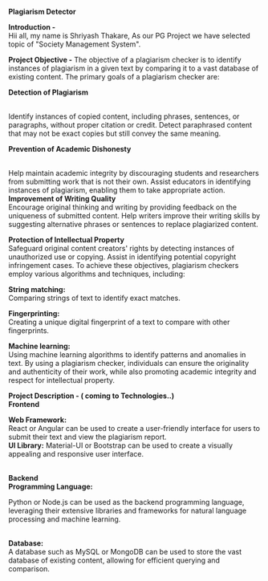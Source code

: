 <b>Plagiarism Detector</b>

<b>Introduction -</b>
<br>
Hii all, my name is Shriyash Thakare, As our PG Project we have selected topic of "Society Management System". </br>

<b> Project Objective -</b>
The objective of a plagiarism checker is to identify instances of plagiarism in a given text by comparing it to a vast database of existing content. The primary goals of a plagiarism checker are:

<b>Detection of Plagiarism</b>

<br>
Identify instances of copied content, including phrases, sentences, or paragraphs, without proper citation or credit.
Detect paraphrased content that may not be exact copies but still convey the same meaning.</br>


<b>Prevention of Academic Dishonesty</b>

<br>
Help maintain academic integrity by discouraging students and researchers from submitting work that is not their own.
Assist educators in identifying instances of plagiarism, enabling them to take appropriate action.
</br>
<b>Improvement of Writing Quality</b>
<br>
Encourage original thinking and writing by providing feedback on the uniqueness of submitted content.
Help writers improve their writing skills by suggesting alternative phrases or sentences to replace plagiarized content.

</br>

<b>Protection of Intellectual Property</b>
<br>
Safeguard original content creators' rights by detecting instances of unauthorized use or copying.
Assist in identifying potential copyright infringement cases.
To achieve these objectives, plagiarism checkers employ various algorithms and techniques, including:</br>

<b>String matching:</b>
<br> Comparing strings of text to identify exact matches.</br>

<b>Fingerprinting:</b>
<br> Creating a unique digital fingerprint of a text to compare with other fingerprints.</br>

<b>Machine learning:</b>
<br> Using machine learning algorithms to identify patterns and anomalies in text.
By using a plagiarism checker, individuals can ensure the originality and authenticity of their work, while also promoting academic integrity and respect for intellectual property.
</br>

<b>Project Description - ( coming to Technologies..)</b>
<br>
<b>Frontend</b>
</br>

<b>Web Framework:</b>
<br>
React or Angular can be used to create a user-friendly interface for users to submit their text and view the plagiarism report.
</br>
<b>UI Library:</b> Material-UI or Bootstrap can be used to create a visually appealing and responsive user interface.

<br><b>Backend</b></br>
<b>Programming Language:</b>

Python or Node.js can be used as the backend programming language, leveraging their extensive libraries and frameworks for natural language processing and machine learning.

<br><b>Database:</b></br> A database such as MySQL or MongoDB can be used to store the vast database of existing content, allowing for efficient querying and comparison.




